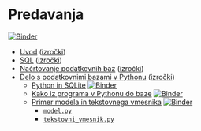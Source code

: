 # Predavanja

[![Binder](https://mybinder.org/badge_logo.svg)](https://mybinder.org/v2/gh/jaanos/podatkovne-baze-1/HEAD?labpath=predavanja)

* [Uvod](https://jaanos.github.io/podatkovne-baze-1/predavanja/01-uvod.marp.html) ([izročki](01-uvod.md))
* [SQL](https://jaanos.github.io/podatkovne-baze-1/predavanja/02-SQL.marp.html) ([izročki](02-SQL.md))
* [Načrtovanje podatkovnih baz](https://jaanos.github.io/podatkovne-baze-1/predavanja/03-nacrtovanje.marp.html) ([izročki](03-nacrtovanje.md))
* [Delo s podatkovnimi bazami v Pythonu](https://jaanos.github.io/podatkovne-baze-1/predavanja/04-python.marp.html) ([izročki](04-python.md))
  - [Python in SQLite](https://nbviewer.org/github/jaanos/podatkovne-baze-1/blob/main/predavanja/jupyter/python-sqlite.ipynb) [![Binder](https://mybinder.org/badge_logo.svg)](https://mybinder.org/v2/gh/jaanos/podatkovne-baze-1/HEAD?labpath=predavanja/jupyter/python-sqlite.ipynb)
  - [Kako iz programa v Pythonu do baze](https://nbviewer.org/github/jaanos/podatkovne-baze-1/blob/main/predavanja/jupyter/nobel.ipynb) [![Binder](https://mybinder.org/badge_logo.svg)](https://mybinder.org/v2/gh/jaanos/podatkovne-baze-1/HEAD?labpath=predavanja/jupyter/nobel.ipynb)
  - [Primer modela in tekstovnega vmesnika](https://nbviewer.org/github/jaanos/podatkovne-baze-1/blob/main/predavanja/filmi/filmi.ipynb) [![Binder](https://mybinder.org/badge_logo.svg)](https://mybinder.org/v2/gh/jaanos/podatkovne-baze-1/HEAD?labpath=predavanja/filmi/filmi.ipynb)
    + [`model.py`](filmi/model.py)
    + [`tekstovni_vmesnik.py`](filmi/tekstovni_vmesnik.py)
